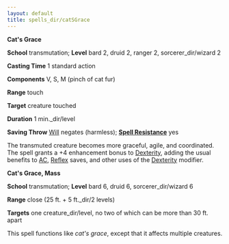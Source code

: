 ```yaml
---
layout: default
title: spells_dir/catSGrace
---
```

 **Cat's Grace**

**School** transmutation; **Level** bard 2, druid 2, ranger 2, sorcerer_dir/wizard 2

**Casting Time** 1 standard action

**Components** V, S, M (pinch of cat fur)

**Range** touch

**Target** creature touched

**Duration** 1 min._dir/level

**Saving Throw** [Will](../combat#_will) negates (harmless); **[Spell Resistance](../glossary#_spell-resistance)** yes

The transmuted creature becomes more graceful, agile, and coordinated. The spell grants a +4 enhancement bonus to [Dexterity](../gettingStarted#_dexterity), adding the usual benefits to [AC](../combat#_armor-class), [Reflex](../combat#_reflex) saves, and other uses of the [Dexterity](../gettingStarted#_dexterity) modifier.

**Cat's Grace, Mass**

**School** transmutation; **Level** bard 6, druid 6, sorcerer_dir/wizard 6

**Range** close (25 ft. + 5 ft._dir/2 levels)

**Targets** one creature_dir/level, no two of which can be more than 30 ft. apart

This spell functions like _cat's grace_, except that it affects multiple creatures.

